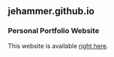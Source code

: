## jehammer.github.io
### Personal Portfolio Website
This website is available [right here](https://jehammer.github.io/).
